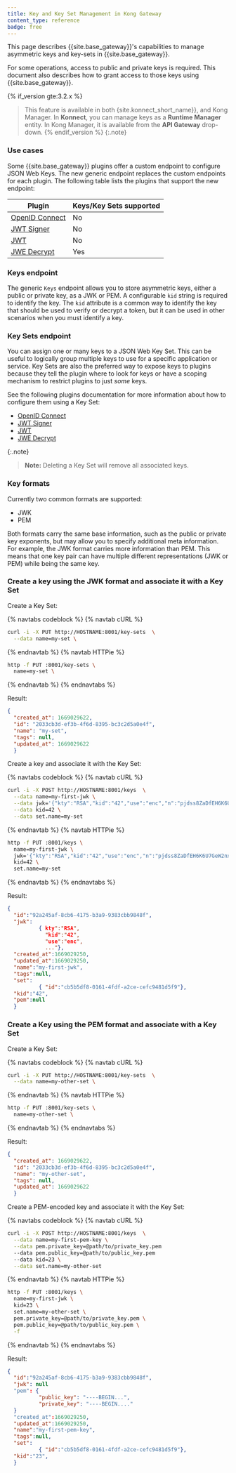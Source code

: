 ```yaml
---
title: Key and Key Set Management in Kong Gateway
content_type: reference
badge: free
---
```



This page describes {{site.base_gateway}}'s capabilities to manage asymmetric keys and key-sets in {{site.base_gateway}}.

For some operations, access to public and private keys is required. This document also describes how to grant access to those keys using {{site.base_gateway}}.

{% if_version gte:3.2.x %}
>This feature is available in both {site.konnect_short_name}}, and Kong Manager. In **Konnect**, you can manage keys as a  **Runtime Manager** entity. In Kong Manager, it is available from the **API Gateway** drop-down. 
{% endif_version %}
{:.note}

### Use cases

Some {{site.base_gateway}} plugins offer a custom endpoint to configure JSON Web Keys. The new generic endpoint replaces the custom endpoints for each plugin. The following table lists the plugins that support the new endpoint:  


| Plugin                                         | Keys/Key Sets supported |
| ---------------------------------------------- | --------------------- |
| [OpenID Connect](/hub/kong-inc/openid-connect/) | No                    |
| [JWT Signer](/hub/kong-inc/jwt-signer/)         | No                    |
| [JWT](/hub/kong-inc/jwt/)                       | No                    |
| [JWE Decrypt](/hub/kong-inc/jwe-decrypt/)       | Yes                   |

### Keys endpoint

The generic `Keys` endpoint allows you to store asymmetric keys, either a public or private key, as a JWK or PEM. A configurable `kid` string is required to identify the key. The `kid` attribute is a common way to identify the key that should be used to verify or decrypt a token, but it can be used in other scenarios when you must identify a key.

### Key Sets endpoint

You can assign one or many keys to a JSON Web Key Set. This can be useful to logically group multiple keys to use for a specific application or service. Key Sets are also the preferred way to expose keys to plugins because they tell the plugin where to look for keys or have a scoping mechanism to restrict plugins to just _some_ keys.

See the following plugins documentation for more information about how to configure them using a Key Set:
* [OpenID Connect](/hub/kong-inc/openid-connect/)
* [JWT Signer](/hub/kong-inc/jwt-signer/)
* [JWT](/hub/kong-inc/jwt/)                       
* [JWE Decrypt](/hub/kong-inc/jwe-decrypt/)

{:.note}
> **Note:** Deleting a Key Set will remove all associated keys.


### Key formats

Currently two common formats are supported:

* JWK
* PEM

Both formats carry the same base information, such as the public or private key exponents, but may allow you to specify additional meta information. For example, the JWK format carries more information than PEM. This means that one key pair can have multiple different representations (JWK or PEM) while being the same key.

### Create a key using the JWK format and associate it with a Key Set

Create a Key Set:

{% navtabs codeblock %}
{% navtab cURL %}

```bash
curl -i -X PUT http://HOSTNAME:8001/key-sets  \
  --data name=my-set \
```

{% endnavtab %}
{% navtab HTTPie %}

```bash
http -f PUT :8001/key-sets \
  name=my-set \
```

{% endnavtab %}
{% endnavtabs %}

Result:

``` json
{
  "created_at": 1669029622,
  "id": "2033cb3d-ef3b-4f6d-8395-bc3c2d5a0e4f",
  "name": "my-set",
  "tags": null,
  "updated_at": 1669029622
  }
```

Create a key and associate it with the Key Set:

{% navtabs codeblock %}
{% navtab cURL %}

```bash
curl -i -X POST http://HOSTNAME:8001/keys  \
  --data name=my-first-jwk \
  --data jwk='{"kty":"RSA","kid":"42","use":"enc","n":"pjdss8ZaDfEH6K6U7GeW2nxDqR4IP049fk1fK0lndimbMMVBdPv_hSpm8T8EtBDxrUdi1OHZfMhUixGaut-3nQ4GG9nM249oxhCtxqqNvEXrmQRGqczyLxuh-fKn9Fg--hS9UpazHpfVAFnB5aCfXoNhPuI8oByyFKMKaOVgHNqP5NBEqabiLftZD3W_lsFCPGuzr4Vp0YS7zS2hDYScC2oOMu4rGU1LcMZf39p3153Cq7bS2Xh6Y-vw5pwzFYZdjQxDn8x8BG3fJ6j8TGLXQsbKH1218_HcUJRvMwdpbUQG5nvA2GXVqLqdwp054Lzk9_B_f1lVrmOKuHjTNHq48w","e":"AQAB","d":"ksDmucdMJXkFGZxiomNHnroOZxe8AmDLDGO1vhs-POa5PZM7mtUPonxwjVmthmpbZzla-kg55OFfO7YcXhg-Hm2OWTKwm73_rLh3JavaHjvBqsVKuorX3V3RYkSro6HyYIzFJ1Ek7sLxbjDRcDOj4ievSX0oN9l-JZhaDYlPlci5uJsoqro_YrE0PRRWVhtGynd-_aWgQv1YzkfZuMD-hJtDi1Im2humOWxA4eZrFs9eG-whXcOvaSwO4sSGbS99ecQZHM2TcdXeAs1PvjVgQ_dKnZlGN3lTWoWfQP55Z7Tgt8Nf1q4ZAKd-NlMe-7iqCFfsnFwXjSiaOa2CRGZn-Q","p":"4A5nU4ahEww7B65yuzmGeCUUi8ikWzv1C81pSyUKvKzu8CX41hp9J6oRaLGesKImYiuVQK47FhZ--wwfpRwHvSxtNU9qXb8ewo-BvadyO1eVrIk4tNV543QlSe7pQAoJGkxCia5rfznAE3InKF4JvIlchyqs0RQ8wx7lULqwnn0","q":"ven83GM6SfrmO-TBHbjTk6JhP_3CMsIvmSdo4KrbQNvp4vHO3w1_0zJ3URkmkYGhz2tgPlfd7v1l2I6QkIh4Bumdj6FyFZEBpxjE4MpfdNVcNINvVj87cLyTRmIcaGxmfylY7QErP8GFA-k4UoH_eQmGKGK44TRzYj5hZYGWIC8","dp":"lmmU_AG5SGxBhJqb8wxfNXDPJjf__i92BgJT2Vp4pskBbr5PGoyV0HbfUQVMnw977RONEurkR6O6gxZUeCclGt4kQlGZ-m0_XSWx13v9t9DIbheAtgVJ2mQyVDvK4m7aRYlEceFh0PsX8vYDS5o1txgPwb3oXkPTtrmbAGMUBpE","dq":"mxRTU3QDyR2EnCv0Nl0TCF90oliJGAHR9HJmBe__EjuCBbwHfcT8OG3hWOv8vpzokQPRl5cQt3NckzX3fs6xlJN4Ai2Hh2zduKFVQ2p-AF2p6Yfahscjtq-GY9cB85NxLy2IXCC0PF--Sq9LOrTE9QV988SJy_yUrAjcZ5MmECk","qi":"ldHXIrEmMZVaNwGzDF9WG8sHj2mOZmQpw9yrjLK9hAsmsNr5LTyqWAqJIYZSwPTYWhY4nu2O0EY9G9uYiqewXfCKw_UngrJt8Xwfq1Zruz0YY869zPN4GiE9-9rzdZB33RBw8kIOquY3MK74FMwCihYx_LiU2YTHkaoJ3ncvtvg"}' \
  --data kid=42 \
  --data set.name=my-set
```

{% endnavtab %}
{% navtab HTTPie %}

```bash
http -f PUT :8001/keys \
  name=my-first-jwk \
  jwk='{"kty":"RSA","kid":"42","use":"enc","n":"pjdss8ZaDfEH6K6U7GeW2nxDqR4IP049fk1fK0lndimbMMVBdPv_hSpm8T8EtBDxrUdi1OHZfMhUixGaut-3nQ4GG9nM249oxhCtxqqNvEXrmQRGqczyLxuh-fKn9Fg--hS9UpazHpfVAFnB5aCfXoNhPuI8oByyFKMKaOVgHNqP5NBEqabiLftZD3W_lsFCPGuzr4Vp0YS7zS2hDYScC2oOMu4rGU1LcMZf39p3153Cq7bS2Xh6Y-vw5pwzFYZdjQxDn8x8BG3fJ6j8TGLXQsbKH1218_HcUJRvMwdpbUQG5nvA2GXVqLqdwp054Lzk9_B_f1lVrmOKuHjTNHq48w","e":"AQAB","d":"ksDmucdMJXkFGZxiomNHnroOZxe8AmDLDGO1vhs-POa5PZM7mtUPonxwjVmthmpbZzla-kg55OFfO7YcXhg-Hm2OWTKwm73_rLh3JavaHjvBqsVKuorX3V3RYkSro6HyYIzFJ1Ek7sLxbjDRcDOj4ievSX0oN9l-JZhaDYlPlci5uJsoqro_YrE0PRRWVhtGynd-_aWgQv1YzkfZuMD-hJtDi1Im2humOWxA4eZrFs9eG-whXcOvaSwO4sSGbS99ecQZHM2TcdXeAs1PvjVgQ_dKnZlGN3lTWoWfQP55Z7Tgt8Nf1q4ZAKd-NlMe-7iqCFfsnFwXjSiaOa2CRGZn-Q","p":"4A5nU4ahEww7B65yuzmGeCUUi8ikWzv1C81pSyUKvKzu8CX41hp9J6oRaLGesKImYiuVQK47FhZ--wwfpRwHvSxtNU9qXb8ewo-BvadyO1eVrIk4tNV543QlSe7pQAoJGkxCia5rfznAE3InKF4JvIlchyqs0RQ8wx7lULqwnn0","q":"ven83GM6SfrmO-TBHbjTk6JhP_3CMsIvmSdo4KrbQNvp4vHO3w1_0zJ3URkmkYGhz2tgPlfd7v1l2I6QkIh4Bumdj6FyFZEBpxjE4MpfdNVcNINvVj87cLyTRmIcaGxmfylY7QErP8GFA-k4UoH_eQmGKGK44TRzYj5hZYGWIC8","dp":"lmmU_AG5SGxBhJqb8wxfNXDPJjf__i92BgJT2Vp4pskBbr5PGoyV0HbfUQVMnw977RONEurkR6O6gxZUeCclGt4kQlGZ-m0_XSWx13v9t9DIbheAtgVJ2mQyVDvK4m7aRYlEceFh0PsX8vYDS5o1txgPwb3oXkPTtrmbAGMUBpE","dq":"mxRTU3QDyR2EnCv0Nl0TCF90oliJGAHR9HJmBe__EjuCBbwHfcT8OG3hWOv8vpzokQPRl5cQt3NckzX3fs6xlJN4Ai2Hh2zduKFVQ2p-AF2p6Yfahscjtq-GY9cB85NxLy2IXCC0PF--Sq9LOrTE9QV988SJy_yUrAjcZ5MmECk","qi":"ldHXIrEmMZVaNwGzDF9WG8sHj2mOZmQpw9yrjLK9hAsmsNr5LTyqWAqJIYZSwPTYWhY4nu2O0EY9G9uYiqewXfCKw_UngrJt8Xwfq1Zruz0YY869zPN4GiE9-9rzdZB33RBw8kIOquY3MK74FMwCihYx_LiU2YTHkaoJ3ncvtvg"}' \
  kid=42 \
  set.name=my-set
```

{% endnavtab %}
{% endnavtabs %}

Result:

```json
{
  "id":"92a245af-8cb6-4175-b3a9-9383cbb9848f",
  "jwk":
          { kty":"RSA",
            "kid":"42",
            "use":"enc",
            ..."},
  "created_at":1669029250,
  "updated_at":1669029250,
  "name":"my-first-jwk",
  "tags":null,
  "set":
          { "id":"cb5b5df8-0161-4fdf-a2ce-cefc9481d5f9"},
  "kid":"42",
  "pem":null
  }
```

### Create a Key using the PEM format and associate with a Key Set


Create a Key Set:
  
{% navtabs codeblock %}
{% navtab cURL %}

```bash
curl -i -X PUT http://HOSTNAME:8001/key-sets  \
  --data name=my-other-set \
```

{% endnavtab %}
{% navtab HTTPie %}

```bash
http -f PUT :8001/key-sets \
  name=my-other-set \
```

{% endnavtab %}
{% endnavtabs %}

Result:

``` json
{
  "created_at": 1669029622,
  "id": "2033cb3d-ef3b-4f6d-8395-bc3c2d5a0e4f",
  "name": "my-other-set",
  "tags": null,
  "updated_at": 1669029622
  }
```

Create a PEM-encoded key and associate it with the Key Set:

{% navtabs codeblock %}
{% navtab cURL %}

```bash
curl -i -X POST http://HOSTNAME:8001/keys  \
  --data name=my-first-pem-key \
  --data pem.private_key=@path/to/private_key.pem
  --data pem.public_key=@path/to/public_key.pem
  --data kid=23 \
  --data set.name=my-other-set
```

{% endnavtab %}
{% navtab HTTPie %}

```bash
http -f PUT :8001/keys \
  name=my-first-jwk \
  kid=23 \
  set.name=my-other-set \
  pem.private_key=@path/to/private_key.pem \
  pem.public_key=@path/to/public_key.pem \
  -f
```

{% endnavtab %}
{% endnavtabs %}

Result:

```json
{
  "id":"92a245af-8cb6-4175-b3a9-9383cbb9848f",
  "jwk": null
  "pem": {
          "public_key": "----BEGIN...",
          "private_key": "----BEGIN...."
  }
  "created_at":1669029250,
  "updated_at":1669029250,
  "name":"my-first-pem-key",
  "tags":null,
  "set":
          { "id":"cb5b5df8-0161-4fdf-a2ce-cefc9481d5f9"},
  "kid":"23",
  }
```

